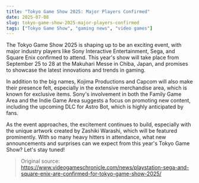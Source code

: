 ```yaml
---
title: "Tokyo Game Show 2025: Major Players Confirmed"
date: 2025-07-08
slug: tokyo-game-show-2025-major-players-confirmed
tags: ["Tokyo Game Show", "gaming news", "video games"]
---
```

The Tokyo Game Show 2025 is shaping up to be an exciting event, with major industry players like Sony Interactive Entertainment, Sega, and Square Enix confirmed to attend. This year's show will take place from September 25 to 28 at the Makuhari Messe in Chiba, Japan, and promises to showcase the latest innovations and trends in gaming.

In addition to the big names, Kojima Productions and Capcom will also make their presence felt, especially in the extensive merchandise area, which is known for exclusive items. Sony's involvement in both the Family Game Area and the Indie Game Area suggests a focus on promoting new content, including the upcoming DLC for Astro Bot, which is highly anticipated by fans.

As the event approaches, the excitement continues to build, especially with the unique artwork created by Zashiki Warashi, which will be featured prominently. With so many heavy hitters in attendance, what new announcements and surprises can we expect from this year's Tokyo Game Show? Let's stay tuned!

> Original source: https://www.videogameschronicle.com/news/playstation-sega-and-square-enix-are-confirmed-for-tokyo-game-show-2025/